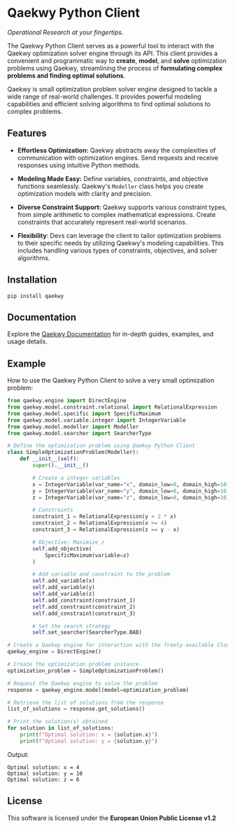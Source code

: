 # Qaekwy Python Client

*Operational Research at your fingertips.*

The Qaekwy Python Client serves as a powerful tool to interact with the Qaekwy optimization
solver engine through its API. This client provides a convenient
and programmatic way to **create**, **model**, and **solve** optimization problems using Qaekwy, streamlining
the process of **formulating complex problems and finding optimal solutions**.

Qaekwy is small optimization problem solver engine designed to tackle a wide range of
real-world challenges. It provides powerful modeling capabilities and efficient solving
algorithms to find optimal solutions to complex problems.


## Features

- **Effortless Optimization:** Qaekwy abstracts away the complexities of communication with
optimization engines. Send requests and receive responses using intuitive Python methods.

- **Modeling Made Easy:** Define variables, constraints, and objective functions seamlessly.
Qaekwy's `Modeller` class helps you create optimization models with clarity and precision.

- **Diverse Constraint Support:** Qaekwy supports various constraint types, from simple arithmetic
to complex mathematical expressions. Create constraints that accurately represent real-world scenarios.

- **Flexibility**: Devs can leverage the client to tailor optimization problems to their specific
needs by utilizing Qaekwy's modeling capabilities. This includes handling various types of constraints,
objectives, and solver algorithms.


## Installation

```shell
pip install qaekwy
```


## Documentation

Explore the [Qaekwy Documentation](https://docs.qaekwy.io) for in-depth guides, examples, and usage details.


## Example

How to use the Qaekwy Python Client to solve a very small optimization problem:

```python
from qaekwy.engine import DirectEngine
from qaekwy.model.constraint.relational import RelationalExpression
from qaekwy.model.specific import SpecificMaximum
from qaekwy.model.variable.integer import IntegerVariable
from qaekwy.model.modeller import Modeller
from qaekwy.model.searcher import SearcherType

# Define the optimization problem using Qaekwy Python Client
class SimpleOptimizationProblem(Modeller):
    def __init__(self):
        super().__init__()

        # Create a integer variables
        x = IntegerVariable(var_name="x", domain_low=0, domain_high=10)
        y = IntegerVariable(var_name="y", domain_low=0, domain_high=10)
        z = IntegerVariable(var_name="z", domain_low=0, domain_high=10)

        # Constraints
        constraint_1 = RelationalExpression(y > 2 * x)
        constraint_2 = RelationalExpression(x >= 4)
        constraint_3 = RelationalExpression(z == y - x)

        # Objective: Maximize z
        self.add_objective(
            SpecificMaximum(variable=z)
        )

        # Add variable and constraint to the problem
        self.add_variable(x)
        self.add_variable(y)
        self.add_variable(z)
        self.add_constraint(constraint_1)
        self.add_constraint(constraint_2)
        self.add_constraint(constraint_3)

        # Set the search strategy
        self.set_searcher(SearcherType.BAB)

# Create a Qaekwy engine for interaction with the freely-available Cloud instance
qaekwy_engine = DirectEngine()

# Create the optimization problem instance
optimization_problem = SimpleOptimizationProblem()

# Request the Qaekwy engine to solve the problem
response = qaekwy_engine.model(model=optimization_problem)

# Retrieve the list of solutions from the response
list_of_solutions = response.get_solutions()

# Print the solution(s) obtained
for solution in list_of_solutions:
    print(f"Optimal solution: x = {solution.x}")
    print(f"Optimal solution: y = {solution.y}")
```

Output:

```
Optimal solution: x = 4
Optimal solution: y = 10
Optimal solution: z = 6
```

## License

This software is licensed under the **European Union Public License v1.2**
